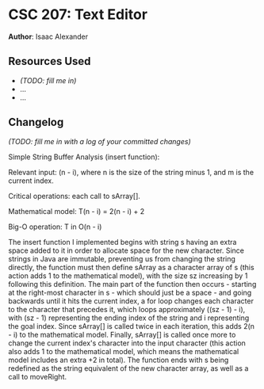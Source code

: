 # CSC 207: Text Editor

**Author**: Isaac Alexander

## Resources Used

+ _(TODO: fill me in)_
+ ...
+ ...

## Changelog

_(TODO: fill me in with a log of your committed changes)_



Simple String Buffer Analysis (insert function):

Relevant input: (n - i), where n is the size of the string minus 1, and m is the current index.

Critical operations: each call to sArray[].

Mathematical model: T(n - i) = 2(n - i) + 2

Big-O operation: T in O(n - i)


The insert function I implemented begins with string s having an extra space added to it in order to allocate space for the new character. Since strings in Java are immutable, preventing us from changing the string directly, the function must then define sArray as a character array of s (this action adds 1 to the mathematical model), with the size sz increasing by 1 following this definition. The main part of the function then occurs - starting at the right-most character in s - which should just be a space - and going backwards until it hits the current index, a for loop changes each character to the character that precedes it, which loops approximately ((sz - 1) - i), with (sz - 1) representing the ending index of the string and i representing the goal index. Since sArray[] is called twice in each iteration, this adds 2(n - i) to the mathematical model. Finally, sArray[] is called once more to change the current index's character into the input character (this action also adds 1 to the mathematical model, which means the mathematical model includes an extra +2 in total). The function ends with s being redefined as the string equivalent of the new character array, as well as a call to moveRight.